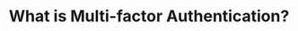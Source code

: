 ---
sitemap: false

image: "/media/landings/what-is-mfa/mfa.jpg"
imagePosition: "right"
budicon: 789
color: "#2F383D"
title: "What is Multi-factor Authentication?"
content: "Multi-factor authentication (MFA) is a method of identifying users by presenting several separate authentication stages. Some of those stages could be Time-based One-Time Password (TOTP), Mobile verification, a hardware token, among others. 2-Factor Authentication (2FA) is the most used type of MFA."
---